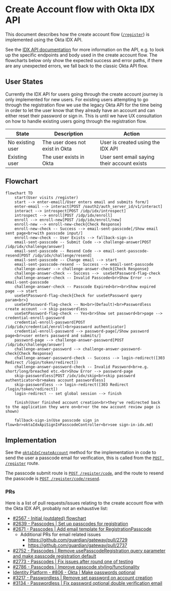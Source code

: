 # Create Account flow with Okta IDX API

This document describes how the create account flow ([`/register`](https://profile.theguardian.com/register)) is implemented using the Okta IDX API.

See the [IDX API documentation](./idx-api.md) for more information on the API, e.g. to look up the specific endpoints and body used in the create account flow. The flowcharts below only show the expected success and error paths, if there are any unexpected errors, we fall back to the classic Okta API flow.

## User States

Currently the IDX API for users going through the create account journey is only implemented for new users. For existing users attempting to go through the registration flow we use the legacy Okta API for the time being in order to let the user know that they already have an account and can either reset their password or sign in. This is until we have UX consultation on how to handle existing users going through the registration flow.

| State            | Description                     | Action                                      |
| ---------------- | ------------------------------- | ------------------------------------------- |
| No existing user | The user does not exist in Okta | User is created using the IDX API           |
| Existing user    | The user exists in Okta         | User sent email saying their account exists |

## Flowchart

```mermaid
flowchart TD
    start(User visits /register)
    start --> enter-email[/User enters email and submits form/]
    enter-email --> interact[POST /oauth2/auth_server_id/v1/interact]
    interact --> introspect[POST /idp/idx/introspect]
    introspect --> enroll[POST /idp/idx/enroll]
    enroll --> enroll-new[POST /idp/idx/enroll/new]
    enroll-new --> enroll-new-check{Check Response}
    enroll-new-check -- Success --> email-sent-passcode[/Show email sent page<br>with passcode input/]
    enroll-new-check -- User Exists --> fallback-sign-in
    email-sent-passcode -- Submit Code --> challenge-answer[POST /idp/idx/challenge/answer]
    email-sent-passcode -- Resend Code --> email-sent-passcode-resend[POST /idp/idx/challenge/resend]
    email-sent-passcode -- Change email --> start
    email-sent-passcode-resend -- Success --> email-sent-passcode
    challenge-answer --> challenge-answer-check{Check Response}
    challenge-answer-check -- Success -->  useSetPassword-flag-check
    challenge-answer-check -- Invalid Passcode<br>Show Error --> email-sent-passcode
    challenge-answer-check -- Passcode Expired<br><br>Show expired page --> start
    useSetPassword-flag-check{Check for useSetPassword query param<br>}
    useSetPassword-flag-check -- No<br>(Default)<br>Passwordless create account --> skip-passwordless
    useSetPassword-flag-check -- Yes<br>Show set password<br>page --> credential-enroll-password
    credential-enroll-password[POST /idp/idx/credential/enroll<br>password authenticator]
    credential-enroll-password --> password-page[/Show password page<br>user enters password and submits/]
    password-page --> challenge-answer-password[POST /idp/idx/challenge/answer]
    challenge-answer-password --> challenge-answer-password-check{Check Response}
    challenge-answer-password-check -- Success --> login-redirect([303 Redirect /login/token/redirect])
    challenge-answer-password-check -- Invalid Password<br>e.g. short/long/breached etc.<br>Show Error --> password-page
    skip-passwordless[POST /idx/idx/skip<br>skip password authenticator<br>makes account passwordless]
    skip-passwordless --> login-redirect([303 Redirect /login/token/redirect])
    login-redirect -- set global session --> finish

    finish(User finished account creation<br>they've redirected back to the application they were on<br>or the new account review page is shown)

    fallback-sign-in(Use passcode sign in flow<br>oktaIdxApiSignInPasscodeController<br>see sign-in-idx.md)
```

## Implementation

See the [`oktaIdxCreateAccount`](https://github.com/guardian/gateway/blob/bb8b32e30dd178a7ffe81ec75c64b2ce4ad93aeb/src/server/routes/register.ts#L319-L335) method for the implementation in code to send the user a passcode email for verification, this is called from the [`POST /register`](https://github.com/guardian/gateway/blob/bb8b32e30dd178a7ffe81ec75c64b2ce4ad93aeb/src/server/routes/register.ts#L108-L115) route.

The passcode submit route is [`POST /register/code`](https://github.com/guardian/gateway/blob/bb8b32e30dd178a7ffe81ec75c64b2ce4ad93aeb/src/server/routes/register.ts#L143-L145), and the route to resend the passcode is [`POST /register/code/resend`](https://github.com/guardian/gateway/blob/5211380b6cfbe2ad5bfe4f0d1aeed7a1ff831333/src/server/routes/register.ts#L244-L246).

### PRs

Here is a list of pull requests/issues relating to the create account flow with the Okta IDX API, probably not an exhaustive list:

- [#2567 - Initial (outdated) flowchart](https://github.com/guardian/gateway/issues/2567)
- [#2639 - Passcodes | Set up passcodes for registration](https://github.com/guardian/gateway/pull/2639)
- [#2671 - Passcodes | Add email template for RegistrationPasscode](https://github.com/guardian/gateway/pull/2671)
  - Additional PRs for email related issues
    - https://github.com/guardian/gateway/pull/2729
    - https://github.com/guardian/gateway/pull/2737
- [#2752 - Passcodes | Remove usePasscodeRegistration query parameter and make passcode registration default](https://github.com/guardian/gateway/pull/2752)
- [#2773 - Passcodes | Fix issues after round one of testing](https://github.com/guardian/gateway/pull/2773)
- [#2786 - Passcodes | Improve passcode styling/functionality](https://github.com/guardian/gateway/pull/2786)
- [Identity Platform - #806 - Okta | Make passwords optional](https://github.com/guardian/identity-platform/pull/806)
- [#3217 - Passwordless | Remove set password on account creation](https://github.com/guardian/gateway/pull/3127)
- [#3134 - Passwordless | Fix password optional double verification email](https://github.com/guardian/gateway/pull/3134)
